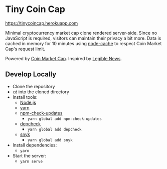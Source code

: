 # Tiny Coin Cap

https://tinycoincap.herokuapp.com

Minimal cryptocurrency market cap clone rendered server-side. Since no JavaScript is required, visitors can maintain their privacy a bit more. Data is cached in memory for 10 minutes using [node-cache](https://mpneuried.github.io/nodecache/) to respect Coin Market Cap's request limit.

Powered by [Coin Market Cap](https://coinmarketcap.com/api/). Inspired by [Legible News](https://legiblenews.com/).

## Develop Locally
* Clone the repository
* `cd` into the cloned directory
* Install tools:
	* [Node.js](https://nodejs.org/en/)
	* [yarn](https://yarnpkg.com/en/)
	* [npm-check-updates](https://github.com/tjunnone/npm-check-updates)
		* `yarn global add npm-check-updates`
	* [depcheck](https://www.npmjs.com/package/depcheck)
		* `yarn global add depcheck`
	* [snyk](https://snyk.io)
		* `yarn global add snyk`
* Install dependencies: 
	* `yarn`
* Start the server:
  * `yarn serve`